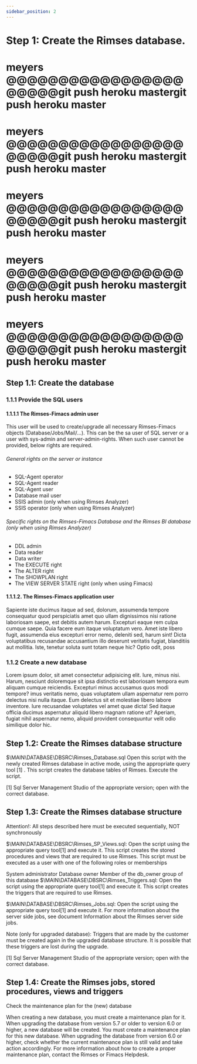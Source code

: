 ```yaml
---
sidebar_position: 2
---
```

# Step 1: Create the Rimses database.
# meyers @@@@@@@@@@@@@@@@@@@@@@git push heroku mastergit push heroku master
# meyers @@@@@@@@@@@@@@@@@@@@@@git push heroku mastergit push heroku master
# meyers @@@@@@@@@@@@@@@@@@@@@@git push heroku mastergit push heroku master
# meyers @@@@@@@@@@@@@@@@@@@@@@git push heroku mastergit push heroku master
# meyers @@@@@@@@@@@@@@@@@@@@@@git push heroku mastergit push heroku master
## Step 1.1: Create the database

### 1.1.1 Provide the SQL users

#### 1.1.1.1 The Rimses-Fimacs admin user

This user will be used to create/upgrade all necessary Rimses-Fimacs objects (Database/Jobs/Mail/...).
This can be the sa user of SQL server or a user with sys-admin and server-admin-rights.
When such user cannot be provided, below rights are required.

###### General rights on the server or instance
* SQL-Agent operator
* SQL-Agent reader
* SQL-Agent user
* Database mail user
* SSIS admin (only when using Rimses Analyzer)
* SSIS operator (only when using Rimses Analyzer)

###### Specific rights on the Rimses-Fimacs Database and the Rimses BI database (only when using Rimses Analyzer)
* DDL admin
* Data reader
* Data writer
* The EXECUTE right
* The ALTER right
* The SHOWPLAN right
* The VIEW SERVER STATE right (only when using Fimacs)


#### 1.1.1.2. The Rimses-Fimacs application user

Sapiente iste ducimus itaque ad sed, dolorum, assumenda tempore consequatur quod perspiciatis amet quo ullam dignissimos nisi ratione laboriosam saepe, est debitis autem harum. Excepturi eaque rem culpa cumque saepe.
Quia facere eum itaque voluptatum vero. Amet iste libero fugit, assumenda eius excepturi error nemo, deleniti sed, harum sint! Dicta voluptatibus recusandae accusantium illo deserunt veritatis fugiat, blanditiis aut mollitia.
Iste, tenetur soluta sunt totam neque hic? Optio odit, poss

### 1.1.2 Create a new database

Lorem ipsum dolor, sit amet consectetur adipisicing elit. Iure, minus nisi. Harum, nesciunt doloremque sit ipsa distinctio est laboriosam tempora eum aliquam cumque reiciendis. Excepturi minus accusamus quos modi tempore?
imus veritatis nemo, quas voluptatem ullam aspernatur rem porro delectus nisi nulla itaque. Eum delectus sit et molestiae libero labore inventore.
Iure recusandae voluptates vel amet quae dicta! Sed itaque officia ducimus aspernatur aliquid libero magnam ratione ut? Aperiam, fugiat nihil aspernatur nemo, aliquid provident consequuntur velit odio similique dolor hic.

## Step 1.2: Create the Rimses database structure

$\MAIN\DATABASE\DBSRC\Rimses_Database.sql
Open this script with the newly created Rimses database in active mode, using the appropriate query tool [1] .
This script creates the database tables of Rimses.
Execute the script.

[1] Sql Server Management Studio of the appropriate version; open with the correct database.

## Step 1.3: Create the Rimses database structure

Attention!: All steps described here must be executed sequentially, NOT synchronously

$\MAIN\DATABASE\DBSRC\Rimses_SP_Views.sql:
Open the script using the appropriate query tool[1] and execute it.
This script creates the stored procedures and views that are required to use Rimses.
This script must be executed as a user with one of the following roles or memberships

System administrator
Database owner
Member of the db_owner group of this database
$\MAIN\DATABASE\DBSRC\Rimses_Triggers.sql:
Open the script using the appropriate query tool[1] and execute it.
This script creates the triggers that are required to use Rimses.

$\MAIN\DATABASE\DBSRC\Rimses_Jobs.sql:
Open the script using the appropriate query tool[1] and execute it.
For more information about the server side jobs, see document Information about the Rimses server side jobs.

Note (only for upgraded database):
Triggers that are made by the customer must be created again in the upgraded database structure. It is possible that these triggers are lost during the upgrade.

[1] Sql Server Management Studio of the appropriate version; open with the correct database.

## Step 1.4: Create the Rimses jobs, stored procedures, views and triggers

Check the maintenance plan for the (new) database

When creating a new database, you must create a maintenance plan for it.
When upgrading the database from version 5.7 or older to version 6.0 or higher, a new database will be created. You must create a maintenance plan for this new database.
When upgrading the database from version 6.0 or higher, check whether the current maintenance plan is still valid and take action accordingly.
For more information about how to create a proper maintenance plan, contact the Rimses or Fimacs Helpdesk.

